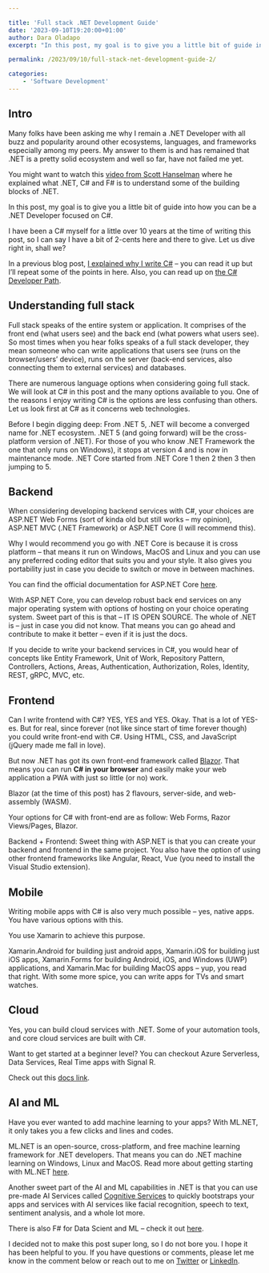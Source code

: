 ```yaml
---

title: 'Full stack .NET Development Guide'
date: '2023-09-10T19:20:00+01:00'
author: Dara Oladapo
excerpt: "In this post, my goal is to give you a little bit of guide into how you can be a .NET Developer focused on C#.\n\nI have been a C# myself for a little over 10 years at the time of writing this post, so I can say I have a bit of 2-cents here and there to give. Let us dive right in, shall we?"

permalink: /2023/09/10/full-stack-net-development-guide-2/

categories:
    - 'Software Development'
---
```


## Intro

Many folks have been asking me why I remain a .NET Developer with all buzz and popularity around other ecosystems, languages, and frameworks especially among my peers. My answer to them is and has remained that .NET is a pretty solid ecosystem and well so far, have not failed me yet.

You might want to watch this [video from Scott Hanselman](https://www.youtube.com/watch?v=bEfBfBQq7EE&t=839s) where he explained what .NET, C# and F# is to understand some of the building blocks of .NET.

In this post, my goal is to give you a little bit of guide into how you can be a .NET Developer focused on C#.

I have been a C# myself for a little over 10 years at the time of writing this post, so I can say I have a bit of 2-cents here and there to give. Let us dive right in, shall we?

In a previous blog post, [I explained why I write C#](https://daraoladapo.com/why-i-write-c/) – you can read it up but I’ll repeat some of the points in here. Also, you can read up on [the C# Developer Path](https://daraoladapo.com/the-c-developer-path/).

## Understanding full stack

Full stack speaks of the entire system or application. It comprises of the front end (what users see) and the back end (what powers what users see). So most times when you hear folks speaks of a full stack developer, they mean someone who can write applications that users see (runs on the browser/users’ device), runs on the server (back-end services, also connecting them to external services) and databases.

There are numerous language options when considering going full stack. We will look at C# in this post and the many options available to you. One of the reasons I enjoy writing C# is the options are less confusing than others. Let us look first at C# as it concerns web technologies.

Before I begin digging deep: From .NET 5, .NET will become a converged name for .NET ecosystem. .NET 5 (and going forward) will be the cross-platform version of .NET). For those of you who know .NET Framework the one that only runs on Windows), it stops at version 4 and is now in maintenance mode. .NET Core started from .NET Core 1 then 2 then 3 then jumping to 5.

## Backend

When considering developing backend services with C#, your choices are ASP.NET Web Forms (sort of kinda old but still works – my opinion), ASP.NET MVC (.NET Framework) or ASP.NET Core (I will recommend this).

Why I would recommend you go with .NET Core is because it is cross platform – that means it run on Windows, MacOS and Linux and you can use any preferred coding editor that suits you and your style. It also gives you portability just in case you decide to switch or move in between machines.

You can find the official documentation for ASP.NET Core [here](https://docs.microsoft.com/en-us/aspnet/core/introduction-to-aspnet-core?view=aspnetcore-3.1).

With ASP.NET Core, you can develop robust back end services on any major operating system with options of hosting on your choice operating system. Sweet part of this is that – IT IS OPEN SOURCE. The whole of .NET is – just in case you did not know. That means you can go ahead and contribute to make it better – even if it is just the docs.

If you decide to write your backend services in C#, you would hear of concepts like Entity Framework, Unit of Work, Repository Pattern, Controllers, Actions, Areas, Authentication, Authorization, Roles, Identity, REST, gRPC, MVC, etc.

## Frontend

Can I write frontend with C#? YES, YES and YES. Okay. That is a lot of YES-es. But for real, since forever (not like since start of time forever though) you could write front-end with C#. Using HTML, CSS, and JavaScript (jQuery made me fall in love).

But now .NET has got its own front-end framework called [Blazor](https://dotnet.microsoft.com/apps/aspnet/web-apps/blazor). That means you can run **C# in your browser** and easily make your web application a PWA with just so little (or no) work.

Blazor (at the time of this post) has 2 flavours, server-side, and web-assembly (WASM).

Your options for C# with front-end are as follow: Web Forms, Razor Views/Pages, Blazor.

Backend + Frontend: Sweet thing with ASP.NET is that you can create your backend and frontend in the same project. You also have the option of using other frontend frameworks like Angular, React, Vue (you need to install the Visual Studio extension).

## Mobile

Writing mobile apps with C# is also very much possible – yes, native apps. You have various options with this.

You use Xamarin to achieve this purpose.

Xamarin.Android for building just android apps, Xamarin.iOS for building just iOS apps, Xamarin.Forms for building Android, iOS, and Windows (UWP) applications, and Xamarin.Mac for building MacOS apps – yup, you read that right. With some more spice, you can write apps for TVs and smart watches.

## Cloud

Yes, you can build cloud services with .NET. Some of your automation tools, and core cloud services are built with C#.

Want to get started at a beginner level? You can checkout Azure Serverless, Data Services, Real Time apps with Signal R.

Check out this [docs link](https://docs.microsoft.com/en-gb/dotnet/azure/#featured-content).

## AI and ML

Have you ever wanted to add machine learning to your apps? With ML.NET, it only takes you a few clicks and lines and codes.

ML.NET is an open-source, cross-platform, and free machine learning framework for .NET developers. That means you can do .NET machine learning on Windows, Linux and MacOS. Read more about getting starting with ML.NET [here](https://dotnet.microsoft.com/apps/machinelearning-ai/ml-dotnet).

Another sweet part of the AI and ML capabilities in .NET is that you can use pre-made AI Services called [Cognitive Services](https://azure.microsoft.com/services/cognitive-services/) to quickly bootstraps your apps and services with AI services like facial recognition, speech to text, sentiment analysis, and a whole lot more.

There is also F# for Data Scient and ML – check it out [here](https://dotnet.microsoft.com/learn/languages/fsharp-hello-world-tutorial/intro).

I decided not to make this post super long, so I do not bore you. I hope it has been helpful to you. If you have questions or comments, please let me know in the comment below or reach out to me on [Twitter](hptts://twitter.com/daraoladapo) or [LinkedIn](https://linkedin.com/in/daraoladapo).